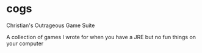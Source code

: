 # cogs
Christian's Outrageous Game Suite  

A collection of games I wrote for when you have a JRE but no fun things on your computer
